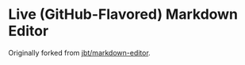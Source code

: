 # Live (GitHub-Flavored) Markdown Editor

Originally forked from [jbt/markdown-editor](https://github.com/jbt/markdown-editor).